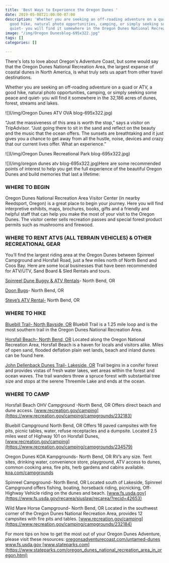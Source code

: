 ```yaml
---
title: 'Best Ways to Experience the Oregon Dunes '
date: 2019-05-08T21:00:00-07:00
description: 'Whether you are seeking an off-roading adventure on a quad or ATV, a
  good hike, natural photo opportunities, camping, or simply seeking some peace and
  quiet- you will find it somewhere in the Oregon Dunes National Recreation Area. '
image: "/img/Oregon Dunesblog-695x322.jpg"
tags: []
categories: []

---
```

There's lots to love about Oregon's Adventure Coast, but some would say that the Oregon Dunes National Recreation Area, the largest expanse of coastal dunes in North America, is what truly sets us apart from other travel destinations.

Whether you are seeking an off-roading adventure on a quad or ATV, a good hike, natural photo opportunities, camping, or simply seeking some peace and quiet- you will find it somewhere in the 32,186 acres of dunes, forest, streams and lakes.

![](/img/Oregon Dunes ATV OVA blog-695x322.jpg)

“Just the massiveness of this area is worth the stop,” says a visitor on TripAdvisor. “Just going there to sit in the sand and reflect on the beauty and the music that the ocean offers. The sunsets are breathtaking and it just gives you a chance to get away from all the hustle, noise, devices and crazy that our current lives offer. What an experience.”

![](/img/Oregon Dunes Recreational Park blog-695x322.jpg)

![](/img/oregon dunes atv blog-695x322.jpg)Here are some recommended points of interest to help you get the full experience of the beautiful Oregon Dunes and build memories that last a lifetime:

### WHERE TO BEGIN

Oregon Dunes National Recreation Area Visitor Center (in nearby Reedsport, Oregon) is a great place to begin your journey. Here you will find interpretive exhibits, maps, brochures, books, gifts and a friendly and helpful staff that can help you make the most of your visit to the Oregon Dunes. The visitor center sells recreation passes and special forest product permits such as mushrooms and firewood.

### WHERE TO RENT ATVS (ALL TERRAIN VEHICLES) & OTHER RECREATIONAL GEAR

You’ll find the largest riding area at the Oregon Dunes between Spinreel Campground and Horsfall Road, just a few miles north of North Bend and Coos Bay. Here are some local businesses that have been recommended for ATV/UTV, Sand Board & Sled Rentals and tours.

[Spinreel Dune Buggy & ATV Rentals](https://www.ridetheoregondunes.com/)- North Bend, OR  

[Doon Bugs](http://www.oregondunebugrentals.com/)- North Bend, OR

[Steve’s ATV Rental-](https://stevesatvrentals.com/) North Bend, OR


### WHERE TO HIKE

[Bluebill Trail- North Bayside, OR](https://www.fs.usda.gov/recarea/siuslaw/recarea/?recid=42649)
Bluebill Trail is a 1.25 mile loop and is the most southern trail in the Oregon Dunes National Recreation Area.

[Horsfall Beach- North Bend, OR](https://www.fs.usda.gov/recarea/siuslaw/recarea/?recid=42617)
Located along the Oregon National Recreation Area, Horsfall Beach is a haven for locals and visitors alike. Miles of open sand, flooded deflation plain wet lands, beach and inland dunes can be found here.

[John Dellenback Dunes Trail- Lakeside, OR](https://www.fs.usda.gov/recarea/siuslaw/recreation/recarea/?recid=42605)
Trail begins in a conifer forest and provides vistas of fresh water lakes, wet areas within the forest and ocean waves. The trail wanders threw a spruce forest with substantial tree size and stops at the serene Threemile Lake and ends at the ocean.

### WHERE TO CAMP

Horsfall Beach OHV Campground -North Bend, OR
Offers direct beach and dune access. [www.recreation.gov/camping](https://www.recreation.gov/camping/campgrounds/232183)

Bluebill Campground North Bend, OR
Offers 18 paved campsites with fire pits, picnic tables, water, refuse receptacles and a dumpsite. Located 2.5 miles west of Highway 101 on Horsfall Dunes, [www.recreation.gov/camping](https://www.recreation.gov/camping/campgrounds/234579)

Oregon Dunes KOA Kampgrounds- North Bend, OR
RV’s any size. Tent sites, drinking water, convenience store, playground, ATV access to dunes, common cooking area, fire pits, herb gardens and cabins available. [koa.com/campgrounds](https://koa.com/campgrounds/oregon-dunes/)

Spinreel Campground- North Bend, OR
Located south of Lakeside, Spinreel Campground offers fishing, boating, horseback riding, picnicking, Off-Highway Vehicle riding on the dunes and beach. [www.fs.usda.gov](https://www.fs.usda.gov/recarea/siuslaw/recarea/?recid=42653)

Wild Mare Horse Campground- North Bend, OR
Located in the southwest corner of the Oregon Dunes National Recreation Area, provides 12 campsites with fire pits and tables. [www.recreation.gov/camping](https://www.recreation.gov/camping/campgrounds/232184)

For more tips on how to get the most out of your Oregon Dunes Adventure, please visit these resources: [oregonsadventurecoast.com/untamed-dunes ](https://oregonsadventurecoast.com/untamed-dunes/ )[www.fs.usda.gov ](https://www.fs.usda.gov/recarea/siuslaw/recarea/?recid=42465)[www.stateparks.com](https://www.stateparks.com/oregon_dunes_national_recreation_area_in_oregon.html)